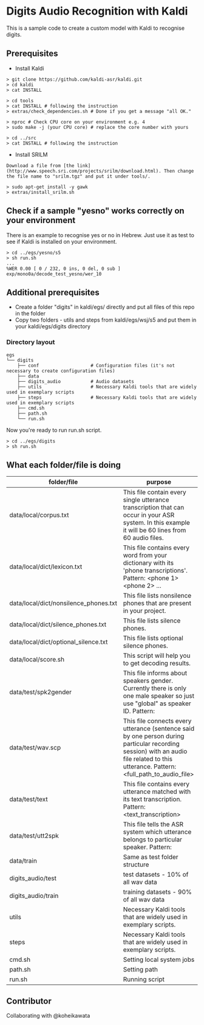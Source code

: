 # Digits Audio Recognition with Kaldi

This is a sample code to create a custom model with Kaldi to recognise digits.

## Prerequisites
- Install Kaldi

```console
> git clone https://github.com/kaldi-asr/kaldi.git
> cd kaldi
> cat INSTALL

> cd tools
> cat INSTALL # following the instruction
> extras/check_dependencies.sh # Done if you get a message "all OK."

> nproc # Check CPU core on your environment e.g. 4
> sudo make -j (your CPU core) # replace the core number with yours

> cd ../src
> cat INSTALL # following the instruction
```

- Install SRILM

```console
Download a file from [the link](http://www.speech.sri.com/projects/srilm/download.html). Then change the file name to "srilm.tgz" and put it under tools/.

> sudo apt-get install -y gawk
> extras/install_srilm.sh
```

## Check if a sample "yesno" works correctly on your environment
There is an example to recognise yes or no in Hebrew. Just use it as test to see if Kaldi is installed on your environment.

```console
> cd ../egs/yesno/s5
> sh run.sh
...
%WER 0.00 [ 0 / 232, 0 ins, 0 del, 0 sub ] exp/mono0a/decode_test_yesno/wer_10
```

## Additional prerequisites
- Create a folder "digits" in kaldi/egs/ directly and put all files of this repo in the folder
- Copy two folders - utils and steps from kaldi/egs/wsj/s5 and put them in your kaldi/egs/digits directory

### Directory layout

    egs
    └── digits
        ├── conf                   # Configuration files (it's not necessary to create configuration files)
        ├── data
        ├── digits_audio           # Audio datasets
        ├── utils                  # Necessary Kaldi tools that are widely used in exemplary scripts
        ├── steps                  # Necessary Kaldi tools that are widely used in exemplary scripts
        ├── cmd.sh
        ├── path.sh
        └── run.sh


Now you're ready to run run.sh script.

```console
> cd ../egs/digits
> sh run.sh
```

## What each folder/file is doing

|folder/file|purpose|
|-|-|
|data/local/corpus.txt|This file contain every single utterance transcription that can occur in your ASR system. In this example it will be 60 lines from 60 audio files.|
|data/local/dict/lexicon.txt|This file contains every word from your dictionary with its 'phone transcriptions'. Pattern: <word> <phone 1> <phone 2> ...|
|data/local/dict/nonsilence_phones.txt|This file lists nonsilence phones that are present in your project.|
|data/local/dict/silence_phones.txt|This file lists silence phones.|
|data/local/dict/optional_silence.txt|This file lists optional silence phones.|
|data/local/score.sh|This script will help you to get decoding results.|
|data/test/spk2gender|This file informs about speakers gender. Currently there is only one male speaker so just use "global" as speaker ID. Pattern: <speakerID> <gender>|
|data/test/wav.scp|This file connects every utterance (sentence said by one person during particular recording session) with an audio file related to this utterance. Pattern: <uterranceID> <full_path_to_audio_file>|
|data/test/text|This file contains every utterance matched with its text transcription. Pattern: <uterranceID> <text_transcription>|
|data/test/utt2spk|This file tells the ASR system which utterance belongs to particular speaker. Pattern: <uterranceID> <speakerID>|
|data/train|Same as test folder structure|
|digits_audio/test|test datasets - 10% of all wav data|
|digits_audio/train|training datasets - 90% of all wav data|
|utils|Necessary Kaldi tools that are widely used in exemplary scripts.|
|steps|Necessary Kaldi tools that are widely used in exemplary scripts.|
|cmd.sh|Setting local system jobs|
|path.sh|Setting path|
|run.sh|Running script|

## Contributor
Collaborating with @koheikawata